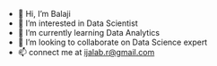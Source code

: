 - 👋 Hi, I’m Balaji
- 👀 I’m interested in Data Scientist
- 🌱 I’m currently learning Data Analytics
- 💞️ I’m looking to collaborate on Data Science expert
- 📫 connect me at ijalab.r@gmail.com

<!---
ijalabr/ijalabr is a ✨ special ✨ repository because its `README.md` (this file) appears on your GitHub profile.
You can click the Preview link to take a look at your changes.
--->
